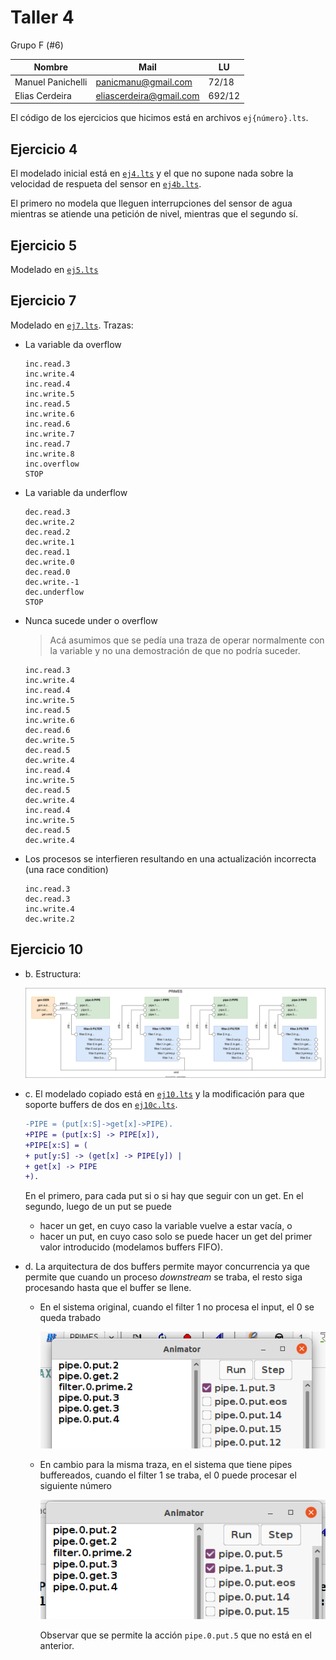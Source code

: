 # Taller 4

Grupo F (#6)

| Nombre            | Mail                    | LU     |
| ----------------- | ----------------------- | ------ |
| Manuel Panichelli | panicmanu@gmail.com     | 72/18  |
| Elias Cerdeira    | eliascerdeira@gmail.com | 692/12 |

El código de los ejercicios que hicimos está en archivos `ej{número}.lts`.

## Ejercicio 4

El modelado inicial está en [`ej4.lts`](ejercicios/entregables/ej4.lts) y el que
no supone nada sobre la velocidad de respueta del sensor en
[`ej4b.lts`](ejercicios/entregables/ej4b.lts).

El primero no modela que lleguen interrupciones del sensor de agua mientras se
atiende una petición de nivel, mientras que el segundo sí.

## Ejercicio 5

Modelado en [`ej5.lts`](ejercicios/entregables/ej5.lts)

## Ejercicio 7

Modelado en [`ej7.lts`](ejercicios/entregables/ej7.lts). Trazas:

- La variable da overflow

  ```text
  inc.read.3
  inc.write.4
  inc.read.4
  inc.write.5
  inc.read.5
  inc.write.6
  inc.read.6
  inc.write.7
  inc.read.7
  inc.write.8
  inc.overflow
  STOP
  ```

- La variable da underflow

  ```text
  dec.read.3
  dec.write.2
  dec.read.2
  dec.write.1
  dec.read.1
  dec.write.0
  dec.read.0
  dec.write.-1
  dec.underflow
  STOP
  ```

- Nunca sucede under o overflow

  > Acá asumimos que se pedía una traza de operar normalmente con la variable y
  > no una demostración de que no podría suceder.

  ```text
  inc.read.3
  inc.write.4
  inc.read.4
  inc.write.5
  inc.read.5
  inc.write.6
  dec.read.6
  dec.write.5
  dec.read.5
  dec.write.4
  inc.read.4
  inc.write.5
  dec.read.5
  dec.write.4
  inc.read.4
  inc.write.5
  dec.read.5
  dec.write.4
  ```

- Los procesos se interfieren resultando en una actualización incorrecta (una
  race condition)

  ```text
  inc.read.3
  dec.read.3
  inc.write.4
  dec.write.2
  ```

## Ejercicio 10

- b. Estructura:

  ![](ej10-diagrama.drawio.svg)

- c. El modelado copiado está en [`ej10.lts`](ejercicios/entregables/ej10.lts) y
  la modificación para que soporte buffers de dos en
  [`ej10c.lts`](ejercicios/entregables/ej10c.lts).

  ```diff
  -PIPE = (put[x:S]->get[x]->PIPE).
  +PIPE = (put[x:S] -> PIPE[x]),
  +PIPE[x:S] = (
  +	put[y:S] -> (get[x] -> PIPE[y]) |
  +	get[x] -> PIPE
  +).
  ```

  En el primero, para cada put si o si hay que seguir con un get. En el segundo,
  luego de un put se puede

  - hacer un get, en cuyo caso la variable vuelve a estar vacía, o
  - hacer un put, en cuyo caso solo se puede hacer un get del primer valor
    introducido (modelamos buffers FIFO).

- d. La arquitectura de dos buffers permite mayor concurrencia ya que permite
  que cuando un proceso *downstream* se traba, el resto siga procesando hasta
  que el buffer se llene.

  - En el sistema original, cuando el filter 1 no procesa el input, el 0 se
    queda trabado

    ![](ej10-traza-orig.png)
  
  - En cambio para la misma traza, en el sistema que tiene pipes buffereados,
    cuando el filter 1 se traba, el 0 puede procesar el siguiente número

    ![](ej10-traza-buffer.png)

    Observar que se permite la acción `pipe.0.put.5` que no está en el anterior.